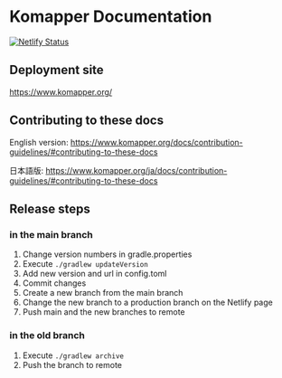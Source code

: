 # Komapper Documentation

[![Netlify Status](https://api.netlify.com/api/v1/badges/ec21695f-242f-43af-8a30-2d13a84f0637/deploy-status)](https://app.netlify.com/sites/komapper/deploys)

## Deployment site

https://www.komapper.org/

## Contributing to these docs

English version:
https://www.komapper.org/docs/contribution-guidelines/#contributing-to-these-docs

日本語版:
https://www.komapper.org/ja/docs/contribution-guidelines/#contributing-to-these-docs

## Release steps

### in the main branch

1. Change version numbers in gradle.properties
2. Execute `./gradlew updateVersion`
3. Add new version and url in config.toml
4. Commit changes
5. Create a new branch from the main branch
6. Change the new branch to a production branch on the Netlify page
7. Push main and the new branches to remote

### in the old branch

1. Execute `./gradlew archive`
2. Push the branch to remote